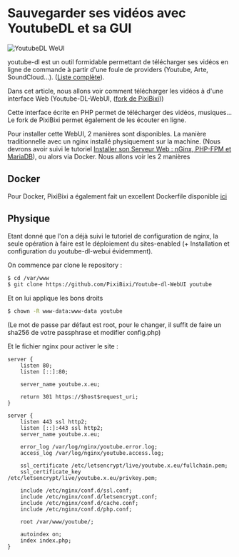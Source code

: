 # Sauvegarder ses vidéos avec YoutubeDL et sa GUI

![YoutubeDL WeUI](/youtubedlwebui_main.png)

youtube-dl est un outil formidable permettant de télécharger ses vidéos
en ligne de commande à partir d'une foule de providers (Youtube, Arte,
SoundCloud...). ([Liste
complète](https://rg3.github.io/youtube-dl/supportedsites.html)).

Dans cet article, nous allons voir comment télécharger les vidéos à
d'une interface Web (Youtube-DL-WebUI, ([fork de
PixiBixi](https://github.com/PixiBixi/Youtube-dl-WebUI)))

Cette interface écrite en PHP permet de télécharger des vidéos,
musiques... Le fork de PixiBixi permet également de les écouter en
ligne.

Pour installer cette WebUI, 2 manières sont disponibles. La manière
traditionnelle avec un nginx installé physiquement sur la machine. (Nous
devrons avoir suivi le tutoriel [Installer son Serveur Web : nGinx,
PHP-FPM et MariaDB](/linux/hosting/lemp/installation)), ou alors via
Docker. Nous allons voir les 2 manières

## Docker

Pour Docker, PixiBixi a également fait un excellent Dockerfile
disponible
[ici](https://hub.docker.com/r/bixidock/youtubedl-webui/~/dockerfile/)

## Physique

Etant donné que l'on a déjà suivi le tutoriel de configuration de
nginx, la seule opération à faire est le déploiement du sites-enabled (+
Installation et configuration du youtube-dl-webui évidemment).

On commence par clone le repository :

```bash
$ cd /var/www
$ git clone https://github.com/PixiBixi/Youtube-dl-WebUI youtube
```

Et on lui applique les bons droits

```bash
$ chown -R www-data:www-data youtube
```

(Le mot de passe par défaut est root, pour le changer, il suffit de
faire un sha256 de votre passphrase et modifier config.php)

Et le fichier nginx pour activer le site :

```nginx
server {
    listen 80;
    listen [::]:80;

    server_name youtube.x.eu;

    return 301 https://$host$request_uri;
}

server {
    listen 443 ssl http2;
    listen [::]:443 ssl http2;
    server_name youtube.x.eu;

    error_log /var/log/nginx/youtube.error.log;
    access_log /var/log/nginx/youtube.access.log;

    ssl_certificate /etc/letsencrypt/live/youtube.x.eu/fullchain.pem;
    ssl_certificate_key /etc/letsencrypt/live/youtube.x.eu/privkey.pem;

    include /etc/nginx/conf.d/ssl.conf;
    include /etc/nginx/conf.d/letsencrypt.conf;
    include /etc/nginx/conf.d/cache.conf;
    include /etc/nginx/conf.d/php.conf;

    root /var/www/youtube/;

    autoindex on;
    index index.php;
}
```
